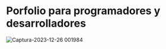 # Porfolio para programadores y desarrolladores

![Captura-2023-12-26 001984](./public/Screenshot%202023-12-30%20at%2018-12-11%20Porfolio%20de%20midudev%20-%20Desarrollador%20y%20Programador%20Web%20con%2015%20años%20de%20experiencia.png)
